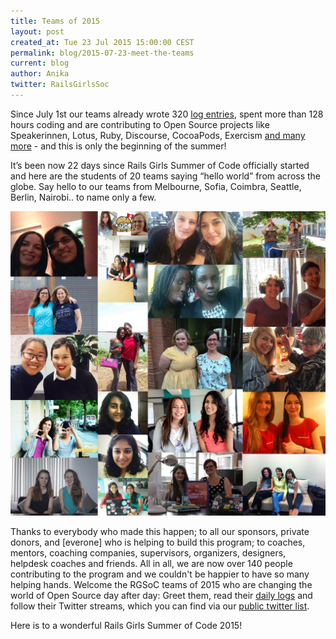 ```yaml
---
title: Teams of 2015
layout: post
created_at: Tue 23 Jul 2015 15:00:00 CEST
permalink: blog/2015-07-23-meet-the-teams
current: blog
author: Anika
twitter: RailsGirlsSoc
---
```



Since July 1st our teams already wrote 320 [log entries](https://teams.railsgirlssummerofcode.org/), spent more than 128 hours coding and are contributing to Open Source projects like Speakerinnen, Lotus, Ruby, Discourse, CocoaPods, Exercism [and many more](https://teams.railsgirlssummerofcode.org/teams) - and this is only the beginning of the summer!

It’s been now 22 days since Rails Girls Summer of Code officially started and here are the students of 20 teams saying “hello world” from across the globe. Say hello to our teams from Melbourne, Sofia, Coimbra, Seattle, Berlin, Nairobi.. to name only a few.

<img src="/img/blog/2015/all-teams.jpg">

Thanks to everybody who made this happen; to all our sponsors, private donors, and [everone] who is helping to build this program; to coaches, mentors, coaching companies, supervisors, organizers, designers, helpdesk coaches and friends. All in all, we are now over 140 people contributing to the program and we couldn't be happier to have so many helping hands. Welcome the RGSoC teams of 2015 who are changing the world of Open Source day after day: Greet them, read their [daily logs](https://teams.railsgirlssummerofcode.org/) and follow their Twitter streams, which you can find via our [public twitter list](https://twitter.com/RailsGirlsSoC/lists/rgsoc-2015-teams). 

Here is to a wonderful Rails Girls Summer of Code 2015! 


